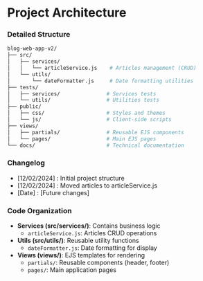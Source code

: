 # Project Architecture

### Detailed Structure
```bash
blog-web-app-v2/
├── src/
│   ├── services/
│   │   └── articleService.js    # Articles management (CRUD)
│   └── utils/
│       └── dateFormatter.js     # Date formatting utilities
├── tests/
│   ├── services/               # Services tests
│   └── utils/                  # Utilities tests
├── public/
│   ├── css/                    # Styles and themes
│   └── js/                     # Client-side scripts
├── views/
│   ├── partials/               # Reusable EJS components
│   └── pages/                  # Main EJS pages
└── docs/                       # Technical documentation
```

### Changelog
- [12/02/2024] : Initial project structure
- [12/02/2024] : Moved articles to articleService.js
- [Date] : [Future changes]

### Code Organization
- **Services (src/services/)**: Contains business logic
  - `articleService.js`: Articles CRUD operations
- **Utils (src/utils/)**: Reusable utility functions
  - `dateFormatter.js`: Date formatting for display
- **Views (views/)**: EJS templates for rendering
  - `partials/`: Reusable components (header, footer)
  - `pages/`: Main application pages